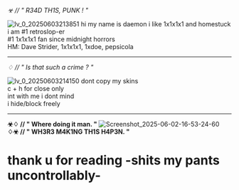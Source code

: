 *☣ // " R34D TH1S, PUNK ! "*

![lv_0_20250603213851](https://github.com/user-attachments/assets/b3754458-2e82-4b0f-bc1b-560c8069aee3)
hi my name is daemon i like 1x1x1x1 and homestuck<br>
i am #1 retroslop-er<br>
#1 1x1x1x1 fan since midnight horrors<br>
HM: Dave Strider, 1x1x1x1, 1xdoe, pepsicola<br>

------------------------------

*♢ // " Is that such a crime ? "*

![lv_0_20250603214150](https://github.com/user-attachments/assets/ff04c3d8-ba34-44be-95cd-0f39f4c2ea9a)
dont copy my skins<br>
c + h for close only<br>
int with me i dont mind<br>
i hide/block freely

------------------------------

**☣♢ // " Where doing it man. "**
![Screenshot_2025-06-02-16-53-24-60](https://github.com/user-attachments/assets/93adf70e-013f-41d2-ab3c-7edb62b5581b)
**♢☣ // " WH3R3 M4K1NG TH1S H4P3N. "**

# thank u for reading -shits my pants uncontrollably-
